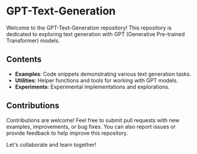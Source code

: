 # GPT-Text-Generation

Welcome to the GPT-Text-Generation repository! This repository is dedicated to exploring text generation with GPT (Generative Pre-trained Transformer) models. 

## Contents

- **Examples**: Code snippets demonstrating various text generation tasks.
- **Utilities**: Helper functions and tools for working with GPT models.
- **Experiments**: Experimental implementations and explorations.

## Contributions

Contributions are welcome! Feel free to submit pull requests with new examples, improvements, or bug fixes. You can also report issues or provide feedback to help improve this repository.

Let's collaborate and learn together!

